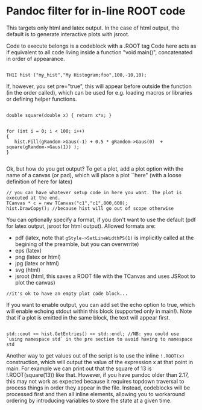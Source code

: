 # Pandoc filter for in-line ROOT code


This targets only html and latex output. In the case of html output, the default is to generate interactive plots with jsroot. 

Code to execute belongs is a codeblock with  a .ROOT tag 
Code here acts as if equivalent to all code living inside a function "void main()", concatenated in order of appearance. 


```{.ROOT} 

TH1I hist ("my_hist","My Histogram;foo",100,-10,10); 

```
If, however, you set pre="true", this will appear before outside the function (in the order called),  which can be used for e.g. loading macros or libraries or defining helper functions. 


```{.ROOT pre="true"}

double square(double x) { return x*x; } 

```


```{.ROOT}

for (int i = 0; i < 100; i++)
{
   hist.Fill(gRandom->Gaus(-1) + 0.5 * gRandom->Gaus(0)  + square(gRandom->Gaus(1)) ); 
}


```


Ok, but how do you get output? 
To get a plot, add a plot option with the name of a canvas (or pad), which will place a plot ``here" (with a loose definition of here for latex)


```{.ROOT plot="c1"}
// you can have whatever setup code in here you want. The plot is executed at the end. 
TCanvas * c = new TCanvas("c1","c1",800,600); 
hist.DrawCopy(); //because hist will go out of scope otherwise 
```

You can optionally specify a format, if you don't want to use the default (pdf for latex output, jsroot for html output). 
Allowed formats are: 

 - pdf (latex, note that `gStyle->SetLineWidthPS(1)` is implicitly called at the begining of the preamble, but you can overwrrite)
 - eps (latex)
 - png (latex or html) 
 - jpg (latex or html) 
 - svg (html) 
 - jsroot (html, this saves a ROOT file with the TCanvas and uses JSRoot to plot the canvas) 


```{.ROOT plot="c1" format="png"} 
//it's ok to have an empty plot code block... 
```


If you want to enable output, you can add set the echo option to true, which will enable echoing stdout within this block (supported only in main!). Note that if a plot is emitted in the same block, the text will appear first. 

```{.ROOT echo="true"} 

std::cout << hist.GetEntries() << std::endl; //NB: you could use `using namespace std` in the pre section to avoid having to namespace std

```


Another way to get values out of the script is to use the inline `!.ROOT(x)`
construction, which will output the value of the expression x at that point in
main.  For example we can print out that the square of 13 is !.ROOT(square(13))
like that. However, if you have pandoc older than 2.17, this may not work as
expected because it requires topdown traversal to process things in order they
appear in the file. Instead, codeblocks will be processed first and then all
inline elements, allowing you to workaround ordering by introducing variables
to store the state at a given time. 



